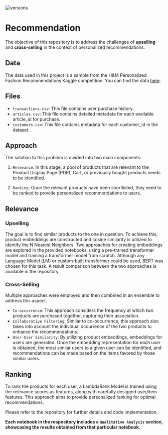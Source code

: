 ![versions](https://img.shields.io/badge/python-3.above-blue.svg)
# Recommendation

The objective of this repository is to address the challenges of **upselling** and **cross-selling** in the context of personalized recommendations.

## Data

The data used in this project is a sample from the H&M Personalized Fashion Recommendations Kaggle competition. You can find the data [here](https://www.kaggle.com/competitions/h-and-m-personalized-fashion-recommendations/data).

## Files

* `transactions.csv`: This file contains user purchase history.
* `articles.csv`: This file contains detailed metadata for each available article_id for purchase.
* `customers.csv`: This file contains metadata for each customer_id in the dataset.

## Approach

The solution to this problem is divided into two main components:

1. `Relevance`: In this stage, a pool of products that are relevant to the Product Display Page (PDP), Cart, or previously bought products needs to be identified.

2. `Ranking`: Once the relevant products have been shortlisted, they need to be ranked to provide personalized recommendations to users.

## Relevance

### Upselling 
The goal is to find similar products to the one in question. To achieve this, product embeddings are constructed and cosine similarity is utilized to identify the N Nearest Neighbors. Two approaches for creating embeddings are explored in the provided notebooks: using a pre-trained transformer model and training a transformer model from scratch. Although any Language Model (LM) or custom-built transformer could be used, BERT was chosen for this task. A result comparison between the two approaches is available in the repository.

### Cross-Selling
Multiple approaches were employed and then combined in an ensemble to address this aspect.

- `Co-occurrence`: This approach considers the frequency at which two products are purchased together, capturing their association.
- `Collaborative Filtering`: Similar to co-occurrence, this approach also takes into account the individual occurrence of the two products to enhance the recommendations.
- `User-User Similarity`: By utilizing product embeddings, embeddings for users are generated. Once the embedding representation for each user is obtained, the most similar users to a given user can be identified, and recommendations can be made based on the items favored by those similar users.

## Ranking

To rank the products for each user, a LambdaRank Model is trained using the relevance scores as features, along with carefully designed user/item features. This approach aims to provide personalized ranking for optimal recommendations.

Please refer to the repository for further details and code implementation.

**Each notebook in the respository includes a `Qualitative Analysis` section, showcasing the results obtained from that particular notebook.**

